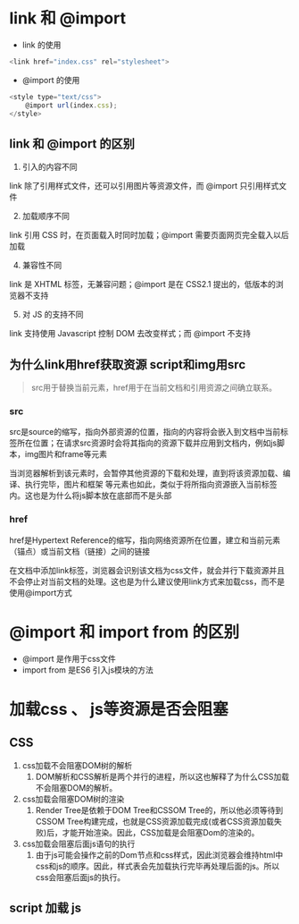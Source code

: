 # link 和 @import
- link 的使用
```js
<link href="index.css" rel="stylesheet">
```
- @import 的使用
```js
<style type="text/css">
    @import url(index.css);
</style>
```
## link 和 @import 的区别

1. 引入的内容不同

link 除了引用样式文件，还可以引用图片等资源文件，而 @import 只引用样式文件

2. 加载顺序不同

link 引用 CSS 时，在页面载入时同时加载；@import 需要页面网页完全载入以后加载

4. 兼容性不同

link 是 XHTML 标签，无兼容问题；@import 是在 CSS2.1 提出的，低版本的浏览器不支持

5. 对 JS 的支持不同

link 支持使用 Javascript 控制 DOM 去改变样式；而 @import 不支持

## 为什么link用href获取资源 script和img用src
> src用于替换当前元素，href用于在当前文档和引用资源之间确立联系。

### src

src是source的缩写，指向外部资源的位置，指向的内容将会嵌入到文档中当前标签所在位置；在请求src资源时会将其指向的资源下载并应用到文档内，例如js脚本，img图片和frame等元素

<script src ="js.js"></script> 
​ 当浏览器解析到该元素时，会暂停其他资源的下载和处理，直到将该资源加载、编译、执行完毕，图片和框架 等元素也如此，类似于将所指向资源嵌入当前标签内。这也是为什么将js脚本放在底部而不是头部

### href

href是Hypertext Reference的缩写，指向网络资源所在位置，建立和当前元素（锚点）或当前文档（链接）之间的链接

在文档中添加link标签，浏览器会识别该文档为css文件，就会并行下载资源并且不会停止对当前文档的处理。这也是为什么建议使用link方式来加载css，而不是使用@import方式

<link href="common.css" rel="stylesheet"/>

# @import 和 import from 的区别
- @import 是作用于css文件
- import from 是ES6 引入js模块的方法

# 加载css 、 js等资源是否会阻塞
## CSS
1. css加载不会阻塞DOM树的解析
   1. DOM解析和CSS解析是两个并行的进程，所以这也解释了为什么CSS加载不会阻塞DOM的解析。
2. css加载会阻塞DOM树的渲染 
   1. Render Tree是依赖于DOM Tree和CSSOM Tree的，所以他必须等待到CSSOM Tree构建完成，也就是CSS资源加载完成(或者CSS资源加载失败)后，才能开始渲染。因此，CSS加载是会阻塞Dom的渲染的。
3. css加载会阻塞后面js语句的执行
   1. 由于js可能会操作之前的Dom节点和css样式，因此浏览器会维持html中css和js的顺序。因此，样式表会先加载执行完毕再处理后面的js。所以css会阻塞后面js的执行。

## script 加载 js

## 

